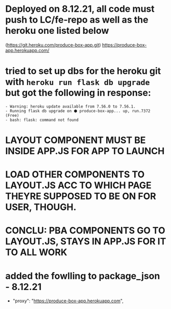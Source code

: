 # Deployed on 8.12.21, all code must push to LC/fe-repo as well as the heroku one listed below
(https://git.heroku.com/produce-box-app.git)
https://produce-box-app.herokuapp.com/ 

# tried to set up dbs for the heroku git with `heroku run flask db upgrade` but got the following in response:
    - Warning: heroku update available from 7.56.0 to 7.56.1.
    - Running flask db upgrade on ⬢ produce-box-app... up, run.7372 (Free)
    - bash: flask: command not found


# LAYOUT COMPONENT MUST BE INSIDE APP.JS FOR APP TO LAUNCH
# LOAD OTHER COMPONENTS TO LAYOUT.JS ACC TO WHICH PAGE THEYRE SUPPOSED TO BE ON FOR USER, THOUGH.
# CONCLU: PBA COMPONENTS GO TO LAYOUT.JS, <LAYOUT /> STAYS IN APP.JS FOR IT TO ALL WORK


# added the fowlling to package_json - 8.12.21
- "proxy": "https://produce-box-app.herokuapp.com",